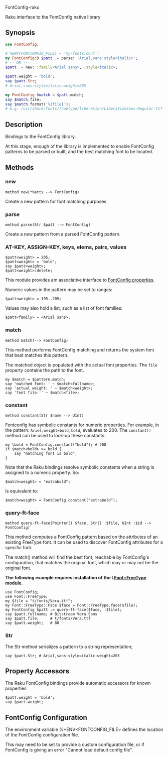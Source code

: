 FontConfig-raku

Raku interface to the FontConfig native library

Synopsis
-------

```raku
use FontConfig;

# %ENV{FONTCONFIG_FILE} = 'my-fonts.conf';
my FontConfig:D $patt .= parse: 'Arial,sans:style<italic>';
# -- OR --
$patt .= new: :family<Arial sans>, :style<italic>;

$patt.weight = 'bold';
say $patt.Str;
# Arial,sans:style=italic:weight=205

my FontConfig $match = $patt.match;
say $match.file;
say $match.format('%{file}');
# e.g. /usr/share/fonts/truetype/liberation/LiberationSans-Regular.ttf
```

Description
----------
Bindings to the FontConfig library.

At this stage, enough of the library is implemented to enable
FontConfig patterns to be parsed or built, and the best matching
font to be located.


Methods
-------

### new

    method new(*%atts --> FontConfig)

Create a new pattern for font matching purposes


### parse

    method parse(Str $patt --> FontConfig)

Create a new pattern from a parsed FontConfig pattern.

### AT-KEY, ASSIGN-KEY, keys, elems, pairs, values

    $patt<weight> = 205;
    $patt<weight> = 'bold';
    say $patt<weight>;
    $patt<weight>:delete;

This module provides am associative interface to [FontConfig properties](https://www.freedesktop.org/software/fontconfig/fontconfig-user.html).

Numeric values in the pattern may be set to ranges:

    $patt<weight> = 195..205;

Values may also hold a list, such as a list of font families:

    $patt<family> = <Arial sans>;

### match

    method match(--> FontConfig)

This method performs FontConfig matching and returns the system
font that best matches this pattern.

The matched object is populated with the actual font properties. The
`file` property contains the path to the font.

    my $match = $pattern.match;
    say 'matched font: ' ~ $match<fullname>;
    say 'actual weight: ' ~ $match<weight>;
    say 'font file: ' ~ $match<file>;

### constant

    method constant(Str $name --> UInt)

Fontconfig has symbolic constants for numeric properties. For example, in the pattern: `Ariel;weight=bold`, `bold`,
evaluates to 200. The `constant()` method can be used to look-up these constants.

    my \bold = FontConfig.constant("bold"); # 200
    if $match<bold> >= bold {
        say "matching font is bold";
    }

Note that the Raku bindings resolve symbolic constants when a string is assigned
to a numeric property. So:

    $match<weight> = "extrabold";

Is equivalent to:

    $match<weight> = FontConfig.constant("extrabold");

### query-ft-face

    method query-ft-face(Pointer() $face, Str() :$file, UInt :$id --> FontConfig)

This method computes a FontConfig pattern based on the attributes of an existing
FreeType font. It can be used to discover FontConfig attributes for a specific font.

The match() method will find the best font, reachable by FontConfig's configuration,
that matches the original font, which may or may not be the original font.

**The following example requires installation of the L<Font::FreeType> module.**

    use FontConfig;
    use Font::FreeType;
    my $file = "t/fonts/Vera.ttf";
    my Font::FreeType::Face $face = Font::FreeType.face($file);
    my FontConfig $patt .= query-ft-face($face, :$file);
    say $patt.fullname; # Bitstream Vera Sans
    say $patt.file;     # t/fonts/Vera.ttf
    say $patt.weight;   # 80


### Str

The Str method serializes a pattern to a string representation;

    say $patt.Str; # Arial,sans:style=italic:weight=205

## Property Accessors

The Raku FontConfig bindings provide automatic accessors for known properties

    $patt.weight = 'bold';
    say $patt.weight;

## FontConfig Configuration

The environment variable %*ENV<FONTCONFIG_FILE> defines the location of the FontConfig configuration file.

This may need to be set to provide a custom configuration file, or if FontConfig is giving an error "Cannot load default config file".

